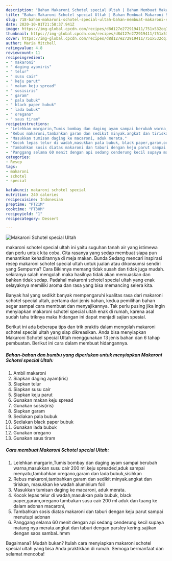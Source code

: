 ```yaml
---
description: "Bahan Makaroni Schotel special Ultah | Bahan Membuat Makaroni Schotel special Ultah Yang Sedap"
title: "Bahan Makaroni Schotel special Ultah | Bahan Membuat Makaroni Schotel special Ultah Yang Sedap"
slug: 718-bahan-makaroni-schotel-special-ultah-bahan-membuat-makaroni-schotel-special-ultah-yang-sedap
date: 2020-10-01T21:58:37.941Z
image: https://img-global.cpcdn.com/recipes/d8d127e272919411/751x532cq70/makaroni-schotel-special-ultah-foto-resep-utama.jpg
thumbnail: https://img-global.cpcdn.com/recipes/d8d127e272919411/751x532cq70/makaroni-schotel-special-ultah-foto-resep-utama.jpg
cover: https://img-global.cpcdn.com/recipes/d8d127e272919411/751x532cq70/makaroni-schotel-special-ultah-foto-resep-utama.jpg
author: Maria Mitchell
ratingvalue: 4.8
reviewcount: 11
recipeingredient:
- " makaroni"
- " daging ayamiris"
- " telur"
- " susu cair"
- " keju parut"
- " makan keju spread"
- " sosisiris"
- " garam"
- " pala bubuk"
- " black paper bubuk"
- " lada bubuk"
- " oregano"
- " saus tiram"
recipeinstructions:
- "Lelehkan margarin,Tumis bombay dan daging ayam sampai berubah warna,masukkan susu cair 200 ml,keju spreaded,aduk sampai menyatu,tambahkan oregano,garam dan lada bubuk,sisihkan"
- "Rebus makaroni,tambahkan garam dan sedikit minyak.angkat dan tiriskan, masukkan ke wadah aluminium foil"
- "Masukkan tumisan daging ke macaroni, aduk merata."
- "Kocok lepas telur di wadah,masukkan pala bubuk, black paper,garam,oregano tambakan susu cair 200 ml aduk dan tuang ke dalam adonan macaroni,"
- "Tambahkan sosis diatas makaroni dan taburi dengan keju parut sampai menutupi adonan"
- "Panggang selama 60 menit dengan api sedang cenderung kecil supaya matang nya merata.angkat dan taburi dengan parsley kering.sajikan dengan saos sambal..hmm"
categories:
- Resep
tags:
- makaroni
- schotel
- special

katakunci: makaroni schotel special 
nutrition: 240 calories
recipecuisine: Indonesian
preptime: "PT21M"
cooktime: "PT30M"
recipeyield: "1"
recipecategory: Dessert

---
```



![Makaroni Schotel special Ultah](https://img-global.cpcdn.com/recipes/d8d127e272919411/751x532cq70/makaroni-schotel-special-ultah-foto-resep-utama.jpg)


makaroni schotel special ultah ini yaitu suguhan tanah air yang istimewa dan perlu untuk kita coba. Cita rasanya yang sedap membuat siapa pun menantikan kehadirannya di meja makan.
Bunda Sedang mencari inspirasi resep makaroni schotel special ultah untuk jualan atau dikonsumsi sendiri yang Sempurna? Cara Bikinnya memang tidak susah dan tidak juga mudah. sekiranya salah mengolah maka hasilnya tidak akan memuaskan dan bahkan tidak sedap. Padahal makaroni schotel special ultah yang enak selayaknya memiliki aroma dan rasa yang bisa memancing selera kita.



Banyak hal yang sedikit banyak mempengaruhi kualitas rasa dari makaroni schotel special ultah, pertama dari jenis bahan, kedua pemilihan bahan segar sampai cara membuat dan menyajikannya. Tak perlu pusing jika ingin menyiapkan makaroni schotel special ultah enak di rumah, karena asal sudah tahu triknya maka hidangan ini dapat menjadi sajian spesial.


Berikut ini ada beberapa tips dan trik praktis dalam mengolah makaroni schotel special ultah yang siap dikreasikan. Anda bisa menyiapkan Makaroni Schotel special Ultah menggunakan 13 jenis bahan dan 6 tahap pembuatan. Berikut ini cara dalam membuat hidangannya.

<!--inarticleads1-->

##### Bahan-bahan dan bumbu yang diperlukan untuk menyiapkan Makaroni Schotel special Ultah:

1. Ambil  makaroni
1. Siapkan  daging ayam(iris)
1. Siapkan  telur
1. Siapkan  susu cair
1. Siapkan  keju parut
1. Gunakan  makan keju spread
1. Gunakan  sosis(iris)
1. Siapkan  garam
1. Sediakan  pala bubuk
1. Sediakan  black paper bubuk
1. Gunakan  lada bubuk
1. Gunakan  oregano
1. Gunakan  saus tiram




<!--inarticleads2-->

##### Cara membuat Makaroni Schotel special Ultah:

1. Lelehkan margarin,Tumis bombay dan daging ayam sampai berubah warna,masukkan susu cair 200 ml,keju spreaded,aduk sampai menyatu,tambahkan oregano,garam dan lada bubuk,sisihkan
1. Rebus makaroni,tambahkan garam dan sedikit minyak.angkat dan tiriskan, masukkan ke wadah aluminium foil
1. Masukkan tumisan daging ke macaroni, aduk merata.
1. Kocok lepas telur di wadah,masukkan pala bubuk, black paper,garam,oregano tambakan susu cair 200 ml aduk dan tuang ke dalam adonan macaroni,
1. Tambahkan sosis diatas makaroni dan taburi dengan keju parut sampai menutupi adonan
1. Panggang selama 60 menit dengan api sedang cenderung kecil supaya matang nya merata.angkat dan taburi dengan parsley kering.sajikan dengan saos sambal..hmm




Bagaimana? Mudah bukan? Itulah cara menyiapkan makaroni schotel special ultah yang bisa Anda praktikkan di rumah. Semoga bermanfaat dan selamat mencoba!
